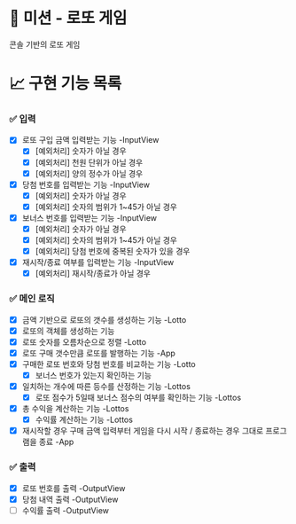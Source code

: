 # 🚀 미션 - 로또 게임

콘솔 기반의 로또 게임

# 📈 구현 기능 목록

### ✅ 입력

- [X] 로또 구입 금액 입력받는 기능 -InputView
  - [X] [예외처리] 숫자가 아닐 경우
  - [X] [예외처리] 천원 단위가 아닐 경우
  - [X] [예외처리] 양의 정수가 아닐 경우
- [X] 당첨 번호를 입력받는 기능 -InputView
  - [X] [예외처리] 숫자가 아닐 경우
  - [X] [예외처리] 숫자의 범위가 1~45가 아닐 경우
- [X] 보너스 번호를 입력받는 기능 -InputView
  - [X] [예외처리] 숫자가 아닐 경우
  - [X] [예외처리] 숫자의 범위가 1~45가 아닐 경우
  - [X] [예외처리] 당첨 번호에 중복된 숫자가 있을 경우
- [X] 재시작/종료 여부를 입력받는 기능 -InputView
  - [X] [예외처리] 재시작/종료가 아닐 경우

### ✅ 메인 로직

- [X] 금액 기반으로 로또의 갯수를 생성하는 기능 -Lotto
- [x] 로또의 객체를 생성하는 기능
- [x] 로또 숫자를 오름차순으로 정렬 -Lotto
- [x] 로또 구매 갯수만큼 로또를 발행하는 기능 -App
- [x] 구매한 로또 번호와 당첨 번호를 비교하는 기능 -Lotto
  - [x] 보너스 번호가 있는지 확인하는 기능
- [x] 일치하는 개수에 따른 등수를 산정하는 기능 -Lottos
  - [x] 로또 점수가 5일때 보너스 점수의 여부를 확인하는 기능 -Lottos
- [x] 총 수익을 계산하는 기능 -Lottos
  - [X] 수익률 계산하는 기능 -Lottos
- [X] 재시작할 경우 구매 금액 입력부터 게임을 다시 시작 / 종료하는 경우 그대로 프로그램을 종료 -App

### ✅ 출력

- [X] 로또 번호를 출력 -OutputView
- [X] 당첨 내역 출력 -OutputView
- [ ] 수익률 출력 -OutputView
